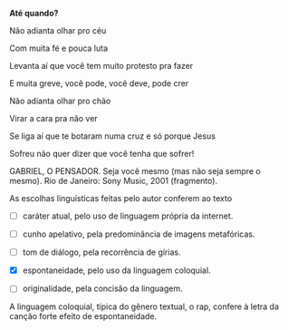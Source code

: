 

**Até quando?**

Não adianta olhar pro céu

Com muita fé e pouca luta

Levanta aí que você tem muito protesto pra fazer

E muita greve, você pode, você deve, pode crer

Não adianta olhar pro chão

Virar a cara pra não ver

Se liga aí que te botaram numa cruz e só porque Jesus

Sofreu não quer dizer que você tenha que sofrer!

GABRIEL, O PENSADOR. Seja você mesmo (mas não seja sempre o mesmo). Rio de Janeiro: Sony Music, 2001 (fragmento).

As escolhas linguísticas feitas pelo autor conferem ao texto



- [ ] caráter atual, pelo uso de linguagem própria da internet.
- [ ] cunho apelativo, pela predominância de imagens metafóricas.
- [ ] tom de diálogo, pela recorrência de gírias.
- [x] espontaneidade, pelo uso da linguagem coloquial.
- [ ] originalidade, pela concisão da linguagem.


A linguagem coloquial, típica do gênero textual, o rap, confere à letra da canção forte efeito de espontaneidade.

        